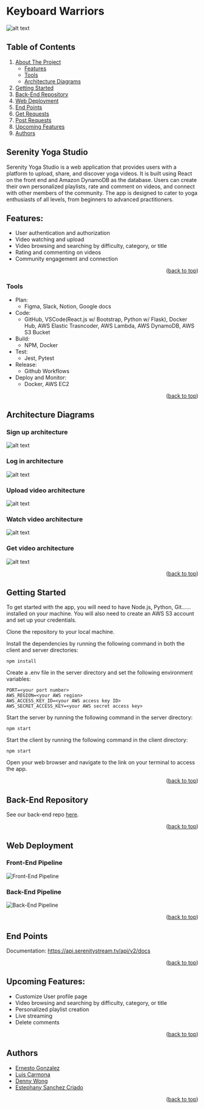 # Keyboard Warriors

<div id="readme-top"></div>

![alt text](/src/assets/Yoga-Logo.png)
## Table of Contents

  <ol>
    <li>
      <a href="#about-the-project">About The Project</a>
      <ul>
        <li><a href="#features">Features</a></li>
        <li><a href="#tools">Tools</a></li>
        <li><a href="#architecture-diagram">Architecture Diagrams</a></li>
      </ul>
    </li>
    <li><a href="#getting-started">Getting Started</a></li>
    <li><a href="#backend-repo">Back-End Repository</a></li> 
    <li><a href="#web-deployment">Web Deployment</a></li> 
    <li><a href="#end-points">End Points</a></li> 
    <li><a href="#get-request">Get Requests</a></li> 
    <li><a href="#post-request">Post Requests</a></li>
    <li><a href="#upcoming-features">Upcoming Features</a></li> 
	<li><a href="#authors">Authors</a></li>
  </ol>

## Serenity Yoga Studio
<div id="about-the-project" >
 <p> Serenity Yoga Studio is a web application that provides users with a platform to upload, share, and discover yoga videos. It is built using React on the front end and Amazon DynamoDB as the database. Users can create their own personalized playlists, rate and comment on videos, and connect with other members of the community. The app is designed to cater to yoga enthusiasts of all levels, from beginners to advanced practitioners. </p>
</div>

## Features:
 - User authentication and authorization
 - Video watching and upload 
 - Video browsing and searching by difficulty, category, or title
 - Rating and commenting on videos
 - Community engagement and connection

 <p align="right">(<a href="#readme-top">back to top</a>)</p>

 <div id="tools">

### Tools

- Plan: 
    - Figma, Slack, Notion, Google docs
- Code: 
    - GitHub, VSCode(React.js w/ Bootstrap, Python w/ Flask), Docker Hub, AWS Elastic Trasncoder, AWS Lambda, AWS DynamoDB, AWS S3 Bucket
- Build: 
    - NPM, Docker 
- Test: 
    - Jest, Pytest
- Release: 
    - Github Workflows 
- Deploy and Monitor: 
    - Docker, AWS EC2


<p align="right">(<a href="#readme-top">back to top</a>)</p>

</div>

 <div id="architecture-diagram">

## Architecture Diagrams

### Sign up architecture
![alt text](/src/assets/signup.png)

### Log in architecture
![alt text](/src/assets/login.png)

### Upload video architecture
![alt text](/src/assets/upload.png)

### Watch video architecture
![alt text](/src/assets/watch.png)

### Get video architecture
![alt text](/src/assets/getVideo.png)

<p align="right">(<a href="#readme-top">back to top</a>)</p>

</div>

<div id="getting-started">

## Getting Started

To get started with the app, you will need to have Node.js, Python, Git...... installed on your machine. You will also need to create an AWS S3 account and set up your credentials.

Clone the repository to your local machine.

Install the dependencies by running the following command in both the client and server directories:

```shell
npm install
```
Create a .env file in the server directory and set the following environment variables: 

```shell
PORT=<your port number>
AWS_REGION=<your AWS region>
AWS_ACCESS_KEY_ID=<your AWS access key ID>
AWS_SECRET_ACCESS_KEY=<your AWS secret access key>
```

Start the server by running the following command in the server directory:
```shell
npm start
```

Start the client by running the following command in the client directory:

```shell
npm start
```
Open your web browser and navigate to the link on your terminal to access the app.

<p align="right">(<a href="#readme-top">back to top</a>)</p>
</div>

<div id="backend-repo">

## Back-End Repository
See our back-end repo [here](https://github.com/UmiKami/serenitystream-backend).  
	
<p align="right">(<a href="#readme-top">back to top</a>)</p>
</div>

<div id="web-deployment">

## Web Deployment

### Front-End Pipeline
![Front-End Pipeline](/src/assets/Front-End-Pipeline.png)

### Back-End Pipeline

![Back-End Pipeline](/src/assets/Back-End-Pipeline.png)

<p align="right">(<a href="#readme-top">back to top</a>)</p>
</div>


<div id="end-points">

## End Points 
Documentation: https://api.serenitystream.tv/api/v2/docs

<p align="right">(<a href="#readme-top">back to top</a>)</p>
</div>

<div id="upcoming features" >

## Upcoming Features:
 - Customize User profile page 
 - Video browsing and searching by difficulty, category, or title
 - Personalized playlist creation
 - Live streaming
 - Delete comments

 <p align="right">(<a href="#readme-top">back to top</a>)</p>
</div>

<div id="authors">

## Authors

- [Ernesto Gonzalez](https://github.com/UmiKami)
- [Luis Carmona](https://github.com/LuECar)
- [Denny Wong](https://github.com/den-ny)
- [Estephany Sanchez Criado](https://github.com/fany19)

<p align="right">(<a href="#readme-top">back to top</a>)</p>
</div>

<div id="credits">


